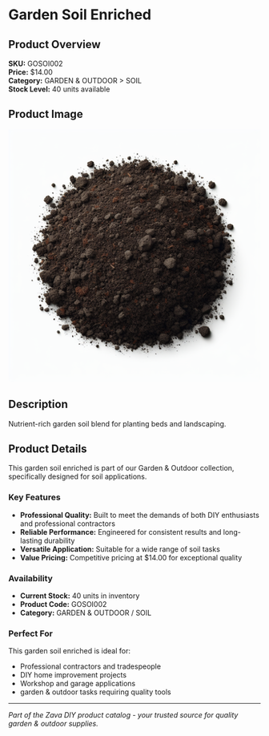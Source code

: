 # Garden Soil Enriched

## Product Overview

**SKU:** GOSOI002  
**Price:** $14.00  
**Category:** GARDEN & OUTDOOR > SOIL  
**Stock Level:** 40 units available  

## Product Image

![Garden Soil Enriched](https://raw.githubusercontent.com/microsoft/ai-tour-26-zava-diy-dataset-plus-mcp/refs/heads/main/images/garden_%26_outdoor_soil_garden_soil_enriched_20250620_220155.png)

## Description

Nutrient-rich garden soil blend for planting beds and landscaping.

## Product Details

This garden soil enriched is part of our Garden & Outdoor collection, specifically designed for soil applications. 

### Key Features

- **Professional Quality:** Built to meet the demands of both DIY enthusiasts and professional contractors
- **Reliable Performance:** Engineered for consistent results and long-lasting durability
- **Versatile Application:** Suitable for a wide range of soil tasks
- **Value Pricing:** Competitive pricing at $14.00 for exceptional quality

### Availability

- **Current Stock:** 40 units in inventory
- **Product Code:** GOSOI002
- **Category:** GARDEN & OUTDOOR / SOIL

### Perfect For

This garden soil enriched is ideal for:
- Professional contractors and tradespeople
- DIY home improvement projects  
- Workshop and garage applications
- garden & outdoor tasks requiring quality tools

---

*Part of the Zava DIY product catalog - your trusted source for quality garden & outdoor supplies.*

